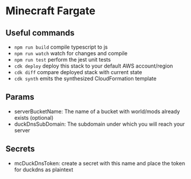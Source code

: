 # Minecraft Fargate

## Useful commands

 * `npm run build`   compile typescript to js
 * `npm run watch`   watch for changes and compile
 * `npm run test`    perform the jest unit tests
 * `cdk deploy`      deploy this stack to your default AWS account/region
 * `cdk diff`        compare deployed stack with current state
 * `cdk synth`       emits the synthesized CloudFormation template


## Params
- serverBucketName: The name of a bucket with world/mods already exists (optional)
- duckDnsSubDomain: The subdomain under which you will reach your server
## Secrets
- mcDuckDnsToken: create a secret with this name and place the token for duckdns as plaintext
